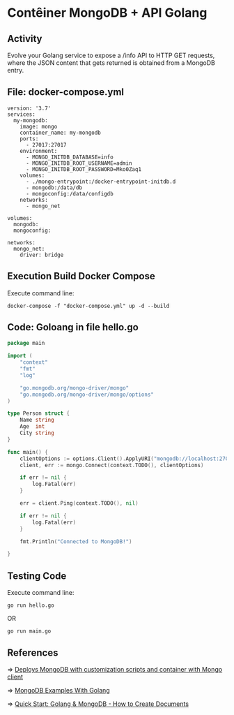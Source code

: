 # Contêiner MongoDB + API Golang

## Activity

Evolve your Golang service to expose a /info API to HTTP GET requests, where the JSON content that gets returned is obtained from a MongoDB entry.

## File: docker-compose.yml

```docker
version: '3.7'
services:
  my-mongodb:
    image: mongo
    container_name: my-mongodb
    ports:
      - 27017:27017
    environment:
      - MONGO_INITDB_DATABASE=info
      - MONGO_INITDB_ROOT_USERNAME=admin
      - MONGO_INITDB_ROOT_PASSWORD=Mko0Zaq1
    volumes:
      - ./mongo-entrypoint:/docker-entrypoint-initdb.d
      - mongodb:/data/db
      - mongoconfig:/data/configdb
    networks:
      - mongo_net
      
volumes:
  mongodb:
  mongoconfig:

networks:
  mongo_net:
    driver: bridge
```

## Execution Build Docker Compose

Execute command line:

```shell
docker-compose -f "docker-compose.yml" up -d --build
```

## Code: Goloang in file hello.go

```go
package main

import (
	"context"
	"fmt"
	"log"

	"go.mongodb.org/mongo-driver/mongo"
	"go.mongodb.org/mongo-driver/mongo/options"
)

type Person struct {
	Name string
	Age  int
	City string
}

func main() {
	clientOptions := options.Client().ApplyURI("mongodb://localhost:27017")
	client, err := mongo.Connect(context.TODO(), clientOptions)

	if err != nil {
		log.Fatal(err)
	}

	err = client.Ping(context.TODO(), nil)

	if err != nil {
		log.Fatal(err)
	}

	fmt.Println("Connected to MongoDB!")

}
```

## Testing Code

Execute command line:

```shell
go run hello.go
```

OR

```shell
go run main.go
```

## References

&#8658; [Deploys MongoDB with customization scripts and container with Mongo client](https://github.com/fabianlee/docker-mongodb/blob/master/docker-compose.yml)

&#8658; [MongoDB Examples With Golang](https://blog.ruanbekker.com/blog/2019/04/17/mongodb-examples-with-golang/)

&#8658; [Quick Start: Golang & MongoDB - How to Create Documents](https://www.mongodb.com/blog/post/quick-start-golang--mongodb--how-to-create-documents)